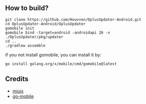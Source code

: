 ## How to build?
```shell
git clone https://github.com/Houvven/OplusUpdater-Android.git
cd OplusUpdater-Android/OplusUpdater
gomobile init
gomobile bind -target=android -androidapi 26 -v ./OplusUpdater/pkg/updater
cd ..
./gradlew assemble
```
if you not install gomobile, you can install it by:
```shell
go install golang.org/x/mobile/cmd/gomobile@latest
```

## Credits
- [miuix](https://github.com/miuix-kotlin-multiplatform/miuix)
- [go-mobile](https://github.com/golang/mobile)
